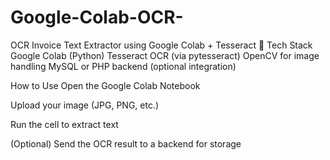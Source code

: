# Google-Colab-OCR-
 OCR Invoice Text Extractor using Google Colab + Tesseract
🔧 Tech Stack
Google Colab (Python)
Tesseract OCR (via pytesseract)
OpenCV for image handling
MySQL or PHP backend (optional integration)


How to Use
Open the Google Colab Notebook

Upload your image (JPG, PNG, etc.)

Run the cell to extract text

(Optional) Send the OCR result to a backend for storage


